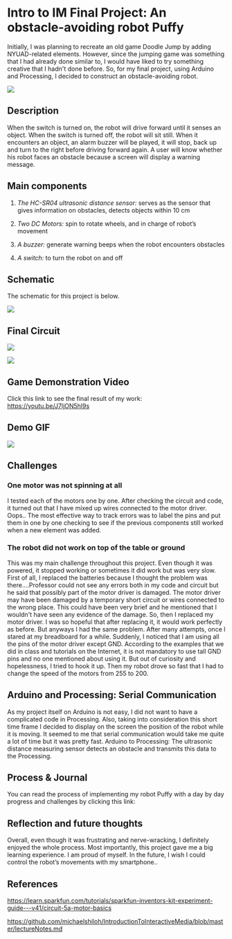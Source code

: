 # Intro to IM Final Project: An obstacle-avoiding robot Puffy

Initially, I was planning to recreate an old game Doodle Jump by adding NYUAD-related elements. However, since the jumping game was something that I had already done similar to, 
I would have liked to try something creative that I hadn't done before. So, for my final project, using Arduino and Processing, I decided to construct an obstacle-avoiding robot. 

![](https://github.com/Sartbayeva/IntrotoIM/blob/main/FinalProject/images/my%20robot.jfif)
 
## Description
When the switch is turned on, the robot will drive forward until it senses an object. When the switch is turned off, the robot will sit still. When it encounters an object, 
an alarm buzzer will be played, it will stop, back up and turn to the right before driving forward again. A user will know whether his robot faces an obstacle because a screen 
will display a warning message.

## Main components
1) *The HC-SR04 ultrasonic distance sensor:* serves as the sensor that gives information on obstacles, detects objects within 10 cm

2) *Two DC Motors:* spin to rotate wheels, and in charge of robot’s movement

3) *A buzzer:* generate warning beeps when the robot encounters obstacles

4) *A switch:* to turn the robot on and off

## Schematic 

The schematic for this project is below. 

![](https://github.com/Sartbayeva/IntrotoIM/blob/main/FinalProject/images/schematics.jfif)

## Final Circuit

![](https://github.com/Sartbayeva/IntrotoIM/blob/main/FinalProject/images/9.jfif)

![](https://github.com/Sartbayeva/IntrotoIM/blob/main/FinalProject/images/circuit.jfif)

## Game Demonstration Video 

Click this link to see the final result of my work: https://youtu.be/J7ljON5hl9s 

## Demo GIF 

![](https://github.com/Sartbayeva/IntrotoIM/blob/main/FinalProject/images/moving%20robot%20gif.gif)

## Challenges 

### One motor was not spinning at all 
I tested each of the motors one by one. After checking the circuit and code, it turned out that I have mixed up wires connected to the motor driver. Oops..
The most effective way to track errors was to label the pins and put them in one by one checking to see if the previous components still worked when a new element was added. 

### The robot did not work on top of the table or ground 
This was my main challenge throughout this project. Even though it was powered, it stopped working or sometimes it did work but was very slow. First of all, I replaced the batteries because I thought the problem was there….Professor could not see any errors both in my code and circuit but he said that possibly part of the motor driver is damaged. The motor driver may have been damaged by a temporary short circuit or wires connected to the wrong place. This could have been very brief and he mentioned that I wouldn't have seen any evidence of the damage. So, then I replaced my motor driver. I was so hopeful that after replacing it, it would work perfectly as before. But anyways I had the same problem. After many attempts, once I stared at my breadboard for a while. Suddenly, I noticed that I am using all the pins of the motor driver except GND. According to the examples that we did in class and tutorials on the Internet, it is not mandatory to use tall GND pins and no one mentioned about using it. But out of curiosity and hopelessness, I tried to hook it up. Then my robot drove so fast that I had to change the speed of the motors from 255 to 200.

## Arduino and Processing: Serial Communication
As my project itself on Arduino is not easy, I did not want to have a complicated code in Processing. Also, taking into consideration this short time frame I decided to display on the screen the position of the robot while it is moving. It seemed to me that serial communication would take me quite a lot of time but it was pretty fast. 
Arduino to Processing:
The ultrasonic distance measuring sensor detects an obstacle and transmits this data to the Processing.

## Process & Journal

You can read the process of implementing my robot Puffy with a day by day progress and challenges by clicking this link: 

## Reflection and future thoughts

Overall, even though it was frustrating and nerve-wracking, I definitely enjoyed the whole process. Most importantly, this project gave me a big learning experience. I am proud of myself.
In the future, I wish I could control the robot’s movements with my smartphone..

## References

https://learn.sparkfun.com/tutorials/sparkfun-inventors-kit-experiment-guide---v41/circuit-5a-motor-basics

https://github.com/michaelshiloh/IntroductionToInteractiveMedia/blob/master/lectureNotes.md



